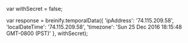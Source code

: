 
var withSecret = false;

var response = breinify.temporalData({
    'ipAddress': '74.115.209.58',
    'localDateTime': '74.115.209.58',
    'timezone': 'Sun 25 Dec 2016 18:15:48 GMT-0800 (PST)'
}, withSecret);

